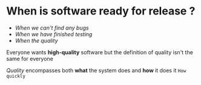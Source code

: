 # When is software ready for release ?
- *When we can't find any bugs*
- *When we have finished testing*
- *When the quality*

Everyone wants **high-quality** software but the definition of quality isn't the same for everyone

*Quality* encompasses both **what** the system does and **how** it does it
	`How quickly  `
